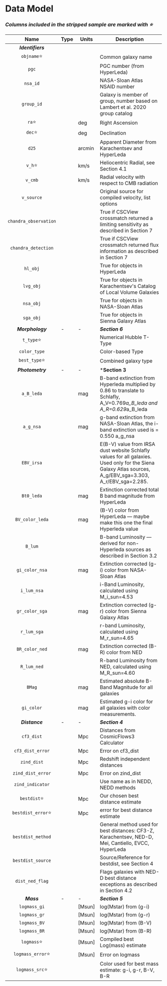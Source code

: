# Data Model
### *Columns included in the stripped sample are marked with :star:*

|Name    |Type |Units |Description |
|    :---:    |--- |--- |---|
|***Identifiers***| | | |
|`objname`:star:| | |Common galaxy name|
|`pgc`        | | |PGC number (from HyperLeda)|
|`nsa_id`| | |NASA-Sloan Atlas NSAID number|
|`group_id`| | |Galaxy is member of group, number based on Lambert et al. 2020 group catalog|
|`ra`:star:| |deg |Right Ascension|
|`dec`:star:| |deg |Declination|
|`d25`| |arcmin |Apparent Diameter from Karachentsev and HyperLeda|
|`v_h`:star:| |km/s |Heliocentric Radial, see Section 4.1|
|`v_cmb`| |km/s |Radial velocity with respect to CMB radiation|
|`v_source`| | |Original source for compiled velocity, list options|
|`chandra_observation`| | |True if CSCView crossmatch returned a limiting sensitivity as described in Section 7|
|`chandra_detection`| | |True if CSCView crossmatch returned flux information as described in Section 7|
|`hl_obj`| | |True for objects in HyperLeda|
|`lvg_obj`| | |True for objects in Karachentsev's Catalog of Local Volume Galaxies|
|`nsa_obj`| | |True for objects in NASA-Sloan Atlas|
|`sga_obj`| | |True for objects in Sienna Galaxy Atlas|
|***Morphology***|- |- |***Section 6***|
|`t_type`:star:| | |Numerical Hubble T-Type|
|`color_type`| | |Color-based Type|
|`best_type`:star:| | |Combined galaxy type|
|***Photometry***|- |- |***Section 3**|
|`a_B_leda`| |mag |B-band extinction from Hyperleda multiplied by 0.86 to translate to Schlafly, A_V=0.769*a_B_leda and A_R=0.629*a_B_leda|
|`a_g_nsa`| |mag |g-band extinction from NASA-Sloan Atlas, the i-band extinction used is = 0.550 a_g_nsa|
|`EBV_irsa`| | |E(B-V) value from IRSA dust website Schlafly values for all galaxies.  Used only for the Siena Galaxy Atlas sources, A_g/EBV_sga=3.303, A_r/EBV_sga=2.285.|
|`Bt0_leda`| |mag |Extinction corrected total B band magnitude from HyperLeda|
|`BV_color_leda`| |mag |(B-V) color from HyperLeda — maybe make this one the final Hyperleda value|
|`B_lum`| | |B-band Luminosity — derived for non-Hyperleda sources as described in Section 3.2|
|`gi_color_nsa`| |mag |Extinction corrected (g-i) color from NASA-Sloan Atlas|
|`i_lum_nsa`| | |i-Band Luminosity, calculated using M_i_sun=4.53|
|`gr_color_sga`| |mag |Extinction corrected (g-r) color from Sienna Galaxy Atlas|
|`r_lum_sga`| | |r-band Luminosity, calculated using M_r_sun=4.65|
|`BR_color_ned`| |mag |Extinction corrected (B-R) color from NED|
|`R_lum_ned`| | |R-band Luminosity from NED, calculated using M_R_sun=4.60|
|`BMag`| |mag |Estimated absolute B-Band Magnitude for all galaxies|
|`gi_color`| |mag |Estimated g-i color for all galaxies with color measurements.|
|***Distance***|- |- |***Section 4***|
|`cf3_dist`| |Mpc |Distances from CosmicFlows3 Calculator|
|`cf3_dist_error`| |Mpc |Error on cf3_dist|
|`zind_dist`| |Mpc |Redshift independent distances|
|`zind_dist_error`| |Mpc |Error on zind_dist|
|`zind_indicator`| ||Use name as in NEDD, NEDD methods|
|`bestdist`:star:   | |Mpc |Our chosen best distance estimate|
|`bestdist_error`:star: | |Mpc |error for best distance estimate|
|`bestdist_method` | | |General method used for best distances: CF3-Z, Karachentsev, NED-D, Mei, Cantiello, EVCC, HyperLeda|
|`bestdist_source` | | |Source/Reference for bestdist, see Section 4|
|`dist_ned_flag`| | |Flags galaxies with NED-D best distance exceptions as described in Section 4.2|
|***Mass***|- |- |***Section 5***|
|`logmass_gi`| |[Msun] |log(Mstar) from (g-i)|
|`logmass_gr`| |[Msun] |log(Mstar) from (g-r)|
|`logmass_BV`| |[Msun] |log(Mstar) from (B-V)|
|`logmass_BR`| |[Msun] |log(Mstar) from (B-R)|
|`logmass`:star:    | |[Msun] |Compiled best Log(mass) estimate|
|`logmass_error`:star:| |[Msun] |Error on logmass|
|`logmass_src`:star:| | |Color used for best mass estimate: g-i, g-r, B-V, B-R|

